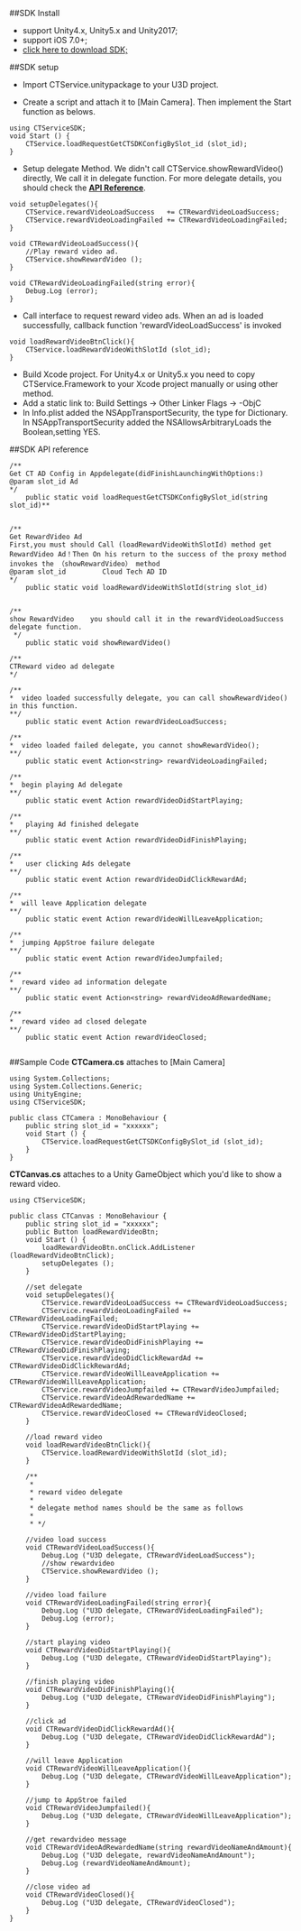 ##SDK Install
* support Unity4.x, Unity5.x and Unity2017;
* support iOS 7.0+;
* [click here to download SDK;](https://github.com/tianwenshi/CloudmobiSSP/raw/master/U3D-CTServiceSDK.unitypackage.zip)

##SDK setup

* Import CTService.unitypackage to your U3D project.

* Create a script and attach it to [Main Camera]. Then implement the Start function as belows.

```
using CTServiceSDK;
void Start () {
	CTService.loadRequestGetCTSDKConfigBySlot_id (slot_id);
}
```

* Setup delegate Method. We didn't call CTService.showRewardVideo() directly, We call it in delegate function. For more delegate details, you should check the [**API Reference**](#markdown-pane).

```
void setupDelegates(){
	CTService.rewardVideoLoadSuccess   += CTRewardVideoLoadSuccess;
	CTService.rewardVideoLoadingFailed += CTRewardVideoLoadingFailed;
}

void CTRewardVideoLoadSuccess(){
	//Play reward video ad.
	CTService.showRewardVideo ();
}

void CTRewardVideoLoadingFailed(string error){
	Debug.Log (error);
}
```

*  Call interface to request reward video ads. When an ad is loaded successfully, callback function 'rewardVideoLoadSuccess' is invoked 

```
void loadRewardVideoBtnClick(){
	CTService.loadRewardVideoWithSlotId (slot_id);
}
```

*  Build Xcode project. For Unity4.x or Unity5.x you need to copy CTService.Framework to your Xcode project manually or using other method.
*  Add a static link to: Build Settings -> Other Linker Flags -> -ObjC
*  In Info.plist added the NSAppTransportSecurity, the type for Dictionary. In NSAppTransportSecurity added the NSAllowsArbitraryLoads the Boolean,setting YES.

##SDK API reference
```
/**
Get CT AD Config in Appdelegate(didFinishLaunchingWithOptions:)
@param slot_id Ad
*/
	public static void loadRequestGetCTSDKConfigBySlot_id(string slot_id)**


/**
Get RewardVideo Ad
First,you must should Call (loadRewardVideoWithSlotId) method get RewardVideo Ad！Then On his return to the success of the proxy method invokes the （showRewardVideo） method
@param slot_id         Cloud Tech AD ID
*/
	public static void loadRewardVideoWithSlotId(string slot_id)


/**
show RewardVideo	you should call it in the rewardVideoLoadSuccess delegate function.
 */
	public static void showRewardVideo()		

/**
CTReward video ad delegate
*/

/**
*  video loaded successfully delegate, you can call showRewardVideo() in this function.
**/
	public static event Action rewardVideoLoadSuccess;
	
/**
*  video loaded failed delegate, you cannot showRewardVideo();
**/
	public static event Action<string> rewardVideoLoadingFailed;
	
/**
*  begin playing Ad delegate
**/
	public static event Action rewardVideoDidStartPlaying;
	
/**
*   playing Ad finished delegate
**/
	public static event Action rewardVideoDidFinishPlaying;
	
/**
*   user clicking Ads delegate
**/
	public static event Action rewardVideoDidClickRewardAd;
	
/**
*  will leave Application delegate
**/
	public static event Action rewardVideoWillLeaveApplication;
	
/**
*  jumping AppStroe failure delegate
**/
	public static event Action rewardVideoJumpfailed;
	
/**
*  reward video ad information delegate
**/
	public static event Action<string> rewardVideoAdRewardedName;
	
/**
*  reward video ad closed delegate
**/
	public static event Action rewardVideoClosed;
		
```

##Sample Code
 **CTCamera.cs** attaches to [Main Camera]
 
```
using System.Collections;
using System.Collections.Generic;
using UnityEngine;
using CTServiceSDK;

public class CTCamera : MonoBehaviour {
	public string slot_id = "xxxxxx";
	void Start () {
		CTService.loadRequestGetCTSDKConfigBySlot_id (slot_id);
	}
}
```

**CTCanvas.cs** attaches to a Unity GameObject which you'd like to show a reward video.

```
using CTServiceSDK;

public class CTCanvas : MonoBehaviour {
	public string slot_id = "xxxxxx";
	public Button loadRewardVideoBtn;
	void Start () {
		loadRewardVideoBtn.onClick.AddListener (loadRewardVideoBtnClick);
		setupDelegates ();
	}

	//set delegate
	void setupDelegates(){
		CTService.rewardVideoLoadSuccess += CTRewardVideoLoadSuccess;
		CTService.rewardVideoLoadingFailed += CTRewardVideoLoadingFailed;
		CTService.rewardVideoDidStartPlaying += CTRewardVideoDidStartPlaying;
		CTService.rewardVideoDidFinishPlaying += CTRewardVideoDidFinishPlaying;
		CTService.rewardVideoDidClickRewardAd += CTRewardVideoDidClickRewardAd;
		CTService.rewardVideoWillLeaveApplication += CTRewardVideoWillLeaveApplication;
		CTService.rewardVideoJumpfailed += CTRewardVideoJumpfailed;
		CTService.rewardVideoAdRewardedName += CTRewardVideoAdRewardedName;
		CTService.rewardVideoClosed += CTRewardVideoClosed;
	}
		
	//load reward video
	void loadRewardVideoBtnClick(){
		CTService.loadRewardVideoWithSlotId (slot_id);
	}
		
	/**
	 * 
	 * reward video delegate
	 * 
	 * delegate method names should be the same as follows
	 * 
	 * */

	//video load success
	void CTRewardVideoLoadSuccess(){
		Debug.Log ("U3D delegate, CTRewardVideoLoadSuccess");
		//show rewardvideo
		CTService.showRewardVideo ();
	}

	//video load failure
	void CTRewardVideoLoadingFailed(string error){
		Debug.Log ("U3D delegate, CTRewardVideoLoadingFailed");
		Debug.Log (error);
	}
		
	//start playing video
	void CTRewardVideoDidStartPlaying(){
		Debug.Log ("U3D delegate, CTRewardVideoDidStartPlaying");
	}

	//finish playing video
	void CTRewardVideoDidFinishPlaying(){
		Debug.Log ("U3D delegate, CTRewardVideoDidFinishPlaying");
	}

	//click ad
	void CTRewardVideoDidClickRewardAd(){
		Debug.Log ("U3D delegate, CTRewardVideoDidClickRewardAd");
	}
		
 	//will leave Application
	void CTRewardVideoWillLeaveApplication(){
		Debug.Log ("U3D delegate, CTRewardVideoWillLeaveApplication");
	}
		
	//jump to AppStroe failed
	void CTRewardVideoJumpfailed(){
		Debug.Log ("U3D delegate, CTRewardVideoWillLeaveApplication");
	}

	//get rewardvideo message
	void CTRewardVideoAdRewardedName(string rewardVideoNameAndAmount){
		Debug.Log ("U3D delegate, rewardVideoNameAndAmount");
		Debug.Log (rewardVideoNameAndAmount);
	}

	//close video ad
	void CTRewardVideoClosed(){
		Debug.Log ("U3D delegate, CTRewardVideoClosed");
	}
}
```
